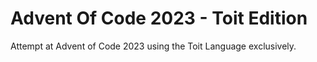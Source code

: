 # Advent Of Code 2023 - Toit Edition
Attempt at Advent of Code 2023 using the Toit Language exclusively.

